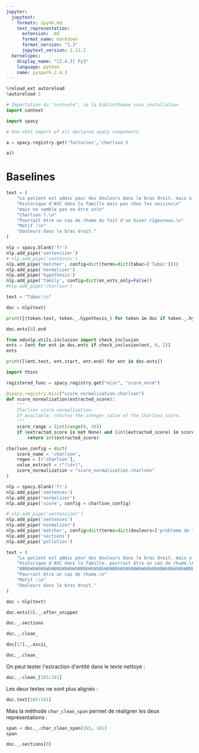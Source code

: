 ```yaml
---
jupyter:
  jupytext:
    formats: ipynb,md
    text_representation:
      extension: .md
      format_name: markdown
      format_version: "1.3"
      jupytext_version: 1.11.2
  kernelspec:
    display_name: "[2.4.3] Py3"
    language: python
    name: pyspark-2.4.3
---
```


```python
%reload_ext autoreload
%autoreload 2
```

```python
# Importation du "contexte", ie la bibliothèque sans installation
import context
```

```python
import spacy
```

```python
# One-shot import of all declared spaCy components

```

```python
a = spacy.registry.get('factories','charlson')
```

```python
a()
```

# Baselines

```python
text = (
    "Le patient est admis pour des douleurs dans le bras droit. mais n'a pas de problème de locomotion. \n"
    "Historique d'AVC dans la famille mais pas chez les voisins\n"
    "mais ne semble pas en être un\n"
    "Charlson 7.\n"
    "Pourrait être un cas de rhume du fait d'un hiver rigoureux.\n"
    "Motif :\n"
    "Douleurs dans le bras droit."
)
```

```python
nlp = spacy.blank('fr')
nlp.add_pipe('sentencizer')
# nlp.add_pipe('sentences')
nlp.add_pipe('matcher', config=dict(terms=dict(tabac=['Tabac'])))
nlp.add_pipe('normalizer')
nlp.add_pipe('hypothesis')
nlp.add_pipe('family', config=dict(on_ents_only=False))
#nlp.add_pipe('charlson')
```

```python
text = "Tabac:\n"
```

```python
doc = nlp(text)
```

```python
print([(token.text, token._.hypothesis_) for token in doc if token._.hypothesis==True])
```

```python
doc.ents[0].end
```

```python
from edsnlp.utils.inclusion import check_inclusion
ents = [ent for ent in doc.ents if check_inclusion(ent, 0, 2)]
ents
```

```python
print([(ent.text, ent.start, ent.end) for ent in doc.ents])
```

```python
import thinc

registered_func = spacy.registry.get("misc", "score_norm")
```

```python
@spacy.registry.misc("score_normalization.charlson")
def score_normalization(extracted_score):
    """
    Charlson score normalization.
    If available, returns the integer value of the Charlson score.
    """
    score_range = list(range(0, 30))
    if (extracted_score is not None) and (int(extracted_score) in score_range):
        return int(extracted_score)

charlson_config = dict(
    score_name = 'charlson',
    regex = [r'charlson'],
    value_extract = r"(\d+)",
    score_normalization = "score_normalization.charlson"
)

nlp = spacy.blank('fr')
nlp.add_pipe('sentences')
nlp.add_pipe('normalizer')
nlp.add_pipe('score', config = charlson_config)
```

```python
# nlp.add_pipe('sentencizer')
nlp.add_pipe('sentences')
nlp.add_pipe('normalizer')
nlp.add_pipe('matcher', config=dict(terms=dict(douleurs=['probleme de locomotion', 'douleurs']), attr='NORM'))
nlp.add_pipe('sections')
nlp.add_pipe('pollution')
```

```python
text = (
    "Le patient est admis pour des douleurs dans le bras droit, mais n'a pas de problème de locomotion. "
    "Historique d'AVC dans la famille. pourrait être un cas de rhume.\n"
    "NBNbWbWbNbWbNBNbNbWbWbNBNbWbNbNbWbNBNbWbNbNBWbWbNbNbNBWbNbWbNbWBNbNbWbNbNBNbWbWbNbWBNbNbWbNBNbWbWbNb\n"
    "Pourrait être un cas de rhume.\n"
    "Motif :\n"
    "Douleurs dans le bras droit."
)
```

```python
doc = nlp(text)
```

```python
doc.ents[0]._.after_snippet
```

```python
doc._.sections
```

```python
doc._.clean_
```

```python
doc[17]._.ascii_
```

```python
doc._.clean_
```

On peut tester l'extraction d'entité dans le texte nettoyé :

```python
doc._.clean_[165:181]
```

Les deux textes ne sont plus alignés :

```python
doc.text[165:181]
```

Mais la méthode `char_clean_span` permet de réaligner les deux représentations :

```python
span = doc._.char_clean_span(165, 181)
span
```

```python
doc._.sections[0]
```

```python

```
